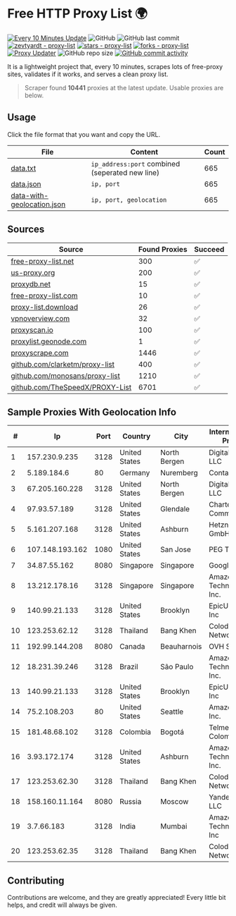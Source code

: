 
# Free HTTP Proxy List 🌍

[![Every 10 Minutes Update](https://github.com/mertguvencli/http-proxy-list/actions/workflows/main.yml/badge.svg?branch=main)](https://github.com/mertguvencli/http-proxy-list/actions/workflows/main.yml)
![GitHub](https://img.shields.io/github/license/mertguvencli/http-proxy-list)
![GitHub last commit](https://img.shields.io/github/last-commit/mertguvencli/http-proxy-list)
[![zevtyardt - proxy-list](https://img.shields.io/static/v1?label=zevtyardt&message=proxy-list&color=blue&logo=github)](https://github.com/zevtyardt/proxy-list "Go to GitHub repo")
[![stars - proxy-list](https://img.shields.io/github/stars/zevtyardt/proxy-list?style=social)](https://github.com/zevtyardt/proxy-list)
[![forks - proxy-list](https://img.shields.io/github/forks/zevtyardt/proxy-list?style=social)](https://github.com/zevtyardt/proxy-list)
[![Proxy Updater](https://github.com/zevtyardt/proxy-list/workflows/Proxy%20Updater/badge.svg)](https://github.com/zevtyardt/proxy-list/actions?query=workflow:"Proxy+Updater")
![GitHub repo size](https://img.shields.io/github/repo-size/zevtyardt/proxy-list)
[![GitHub commit activity](https://img.shields.io/github/commit-activity/m/zevtyardt/proxy-list?logo=commits)](https://github.com/zevtyardt/proxy-list/commits/main)

It is a lightweight project that, every 10 minutes, scrapes lots of free-proxy sites, validates if it works, and serves a clean proxy list.

> Scraper found **10441** proxies at the latest update. Usable proxies are below.

## Usage

Click the file format that you want and copy the URL.

|File|Content|Count|
|----|-------|-----|
|[data.txt](https://raw.githubusercontent.com/mertguvencli/http-proxy-list/main/proxy-list/data.txt)|`ip_address:port` combined (seperated new line)|665|
|[data.json](https://raw.githubusercontent.com/mertguvencli/http-proxy-list/main/proxy-list/data.json)|`ip, port`|665|
|[data-with-geolocation.json](https://raw.githubusercontent.com/mertguvencli/http-proxy-list/main/proxy-list/data-with-geolocation.json)|`ip, port, geolocation`|665|

## Sources

|Source|Found Proxies|Succeed|
|------|-------------|-------|
|[free-proxy-list.net](https://free-proxy-list.net)|300|✅|
|[us-proxy.org](https://www.us-proxy.org)|200|✅|
|[proxydb.net](http://proxydb.net)|15|✅|
|[free-proxy-list.com](https://free-proxy-list.com/?page=&port=&type%5B%5D=http&type%5B%5D=https&up_time=0&search=Search)|10|✅|
|[proxy-list.download](https://www.proxy-list.download/HTTP)|26|✅|
|[vpnoverview.com](https://vpnoverview.com/privacy/anonymous-browsing/free-proxy-servers)|32|✅|
|[proxyscan.io](https://www.proxyscan.io)|100|✅|
|[proxylist.geonode.com](https://proxylist.geonode.com/api/proxy-list?limit=300&page=1&sort_by=lastChecked&sort_type=desc&protocols=http,https)|1|✅|
|[proxyscrape.com](https://api.proxyscrape.com/v2/?request=displayproxies&protocol=http&timeout=10000&country=all&ssl=all&anonymity=all)|1446|✅|
|[github.com/clarketm/proxy-list](https://raw.githubusercontent.com/clarketm/proxy-list/master/proxy-list-raw.txt)|400|✅|
|[github.com/monosans/proxy-list](https://raw.githubusercontent.com/monosans/proxy-list/main/proxies/http.txt)|1210|✅|
|[github.com/TheSpeedX/PROXY-List](https://raw.githubusercontent.com/TheSpeedX/PROXY-List/master/http.txt)|6701|✅|


## Sample Proxies With Geolocation Info

|#|Ip|Port|Country|City|Internet Service Provider|
|-|--|----|-------|----|-------------------------|
|1|157.230.9.235|3128|United States|North Bergen|DigitalOcean, LLC|
|2|5.189.184.6|80|Germany|Nuremberg|Contabo GmbH|
|3|67.205.160.228|3128|United States|North Bergen|DigitalOcean, LLC|
|4|97.93.57.189|3128|United States|Glendale|Charter Communications|
|5|5.161.207.168|3128|United States|Ashburn|Hetzner Online GmbH|
|6|107.148.193.162|1080|United States|San Jose|PEG TECH INC|
|7|34.87.55.162|8080|Singapore|Singapore|Google LLC|
|8|13.212.178.16|3128|Singapore|Singapore|Amazon Technologies Inc.|
|9|140.99.21.133|3128|United States|Brooklyn|EpicUp Holdings Inc|
|10|123.253.62.12|3128|Thailand|Bang Khen|Colodee Digital Network CO|
|11|192.99.144.208|8080|Canada|Beauharnois|OVH SAS|
|12|18.231.39.246|3128|Brazil|São Paulo|Amazon Technologies Inc.|
|13|140.99.21.133|3128|United States|Brooklyn|EpicUp Holdings Inc|
|14|75.2.108.203|80|United States|Seattle|Amazon.com, Inc.|
|15|181.48.68.102|3128|Colombia|Bogotá|Telmex Colombia S.A.|
|16|3.93.172.174|3128|United States|Ashburn|Amazon Technologies Inc.|
|17|123.253.62.30|3128|Thailand|Bang Khen|Colodee Digital Network CO|
|18|158.160.11.164|8080|Russia|Moscow|Yandex.Cloud LLC|
|19|3.7.66.183|3128|India|Mumbai|Amazon Technologies Inc|
|20|123.253.62.35|3128|Thailand|Bang Khen|Colodee Digital Network CO|



## Contributing

Contributions are welcome, and they are greatly appreciated! Every
little bit helps, and credit will always be given.

